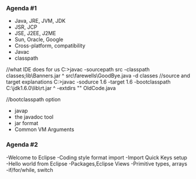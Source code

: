 ### Agenda #1 ###
- Java, JRE, JVM, JDK
- JSR, JCP
- JSE, J2EE, J2ME
- Sun, Oracle, Google
- Cross-platform, compatibility
- Javac
- classpath

//what IDE does for us
C:\>javac -sourcepath src -classpath classes;lib\Banners.jar ^
            src\farewells\GoodBye.java -d classes
//source and target explanations
C\:>javac -sodurce 1.6 -target 1.6 -bootclasspath C:\jdk1.6.0\lib\rt.jar ^
            -extdirs "" OldCode.java

//bootclasspath option

- javap
- the javadoc tool
- jar format 
- Common VM Arguments

### Agenda #2 ###
-Welcome to Eclipse
-Coding style format import
-Import Quick Keys setup
-Hello world from Eclipse
-Packages,Eclipse Views
-Primitive types, arrays
-if/for/while, switch


